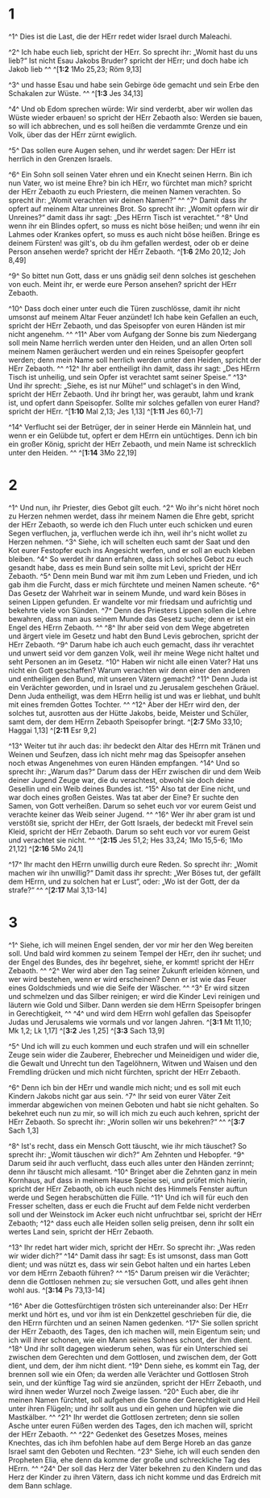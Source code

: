 # 1
^1^ Dies ist die Last, die der HErr redet wider Israel durch Maleachi. 

^2^ Ich habe euch lieb, spricht der HErr. So sprecht ihr: „Womit hast du uns lieb?“ Ist nicht Esau Jakobs Bruder? spricht der HErr; und doch habe ich Jakob lieb ^^ 
^[**1:2** 1Mo 25,23; Röm 9,13]

^3^ und hasse Esau und habe sein Gebirge öde gemacht und sein Erbe den Schakalen zur Wüste. ^^ 
^[**1:3** Jes 34,13]

^4^ Und ob Edom sprechen würde: Wir sind verderbt, aber wir wollen das Wüste wieder erbauen! so spricht der HErr Zebaoth also: Werden sie bauen, so will ich abbrechen, und es soll heißen die verdammte Grenze und ein Volk, über das der HErr zürnt ewiglich. 

^5^ Das sollen eure Augen sehen, und ihr werdet sagen: Der HErr ist herrlich in den Grenzen Israels. 

^6^ Ein Sohn soll seinen Vater ehren und ein Knecht seinen Herrn. Bin ich nun Vater, wo ist meine Ehre? bin ich HErr, wo fürchtet man mich? spricht der HErr Zebaoth zu euch Priestern, die meinen Namen verachten. So sprecht ihr: „Womit verachten wir deinen Namen?“ ^^ ^7^ Damit dass ihr opfert auf meinem Altar unreines Brot. So sprecht ihr: „Womit opfern wir dir Unreines?“ damit dass ihr sagt: „Des HErrn Tisch ist verachtet.“ ^8^ Und wenn ihr ein Blindes opfert, so muss es nicht böse heißen; und wenn ihr ein Lahmes oder Krankes opfert, so muss es auch nicht böse heißen. Bringe es deinem Fürsten! was gilt's, ob du ihm gefallen werdest, oder ob er deine Person ansehen werde? spricht der HErr Zebaoth. 
^[**1:6** 2Mo 20,12; Joh 8,49]

^9^ So bittet nun Gott, dass er uns gnädig sei! denn solches ist geschehen von euch. Meint ihr, er werde eure Person ansehen? spricht der HErr Zebaoth. 

^10^ Dass doch einer unter euch die Türen zuschlösse, damit ihr nicht umsonst auf meinem Altar Feuer anzündet! Ich habe kein Gefallen an euch, spricht der HErr Zebaoth, und das Speisopfer von euren Händen ist mir nicht angenehm. ^^ ^11^ Aber vom Aufgang der Sonne bis zum Niedergang soll mein Name herrlich werden unter den Heiden, und an allen Orten soll meinem Namen geräuchert werden und ein reines Speisopfer geopfert werden; denn mein Name soll herrlich werden unter den Heiden, spricht der HErr Zebaoth. ^^ ^12^ Ihr aber entheiligt ihn damit, dass ihr sagt: „Des HErrn Tisch ist unheilig, und sein Opfer ist verachtet samt seiner Speise.“ ^13^ Und ihr sprecht: „Siehe, es ist nur Mühe!“ und schlaget's in den Wind, spricht der HErr Zebaoth. Und ihr bringt her, was geraubt, lahm und krank ist, und opfert dann Speisopfer. Sollte mir solches gefallen von eurer Hand? spricht der HErr. 
^[**1:10** Mal 2,13; Jes 1,13] ^[**1:11** Jes 60,1-7]

^14^ Verflucht sei der Betrüger, der in seiner Herde ein Männlein hat, und wenn er ein Gelübde tut, opfert er dem HErrn ein untüchtiges. Denn ich bin ein großer König, spricht der HErr Zebaoth, und mein Name ist schrecklich unter den Heiden. ^^ 
^[**1:14** 3Mo 22,19]
# 2
^1^ Und nun, ihr Priester, dies Gebot gilt euch. ^2^ Wo ihr's nicht höret noch zu Herzen nehmen werdet, dass ihr meinem Namen die Ehre gebt, spricht der HErr Zebaoth, so werde ich den Fluch unter euch schicken und euren Segen verfluchen, ja, verfluchen werde ich ihn, weil ihr's nicht wollet zu Herzen nehmen. ^3^ Siehe, ich will schelten euch samt der Saat und den Kot eurer Festopfer euch ins Angesicht werfen, und er soll an euch kleben bleiben. ^4^ So werdet ihr dann erfahren, dass ich solches Gebot zu euch gesandt habe, dass es mein Bund sein sollte mit Levi, spricht der HErr Zebaoth. ^5^ Denn mein Bund war mit ihm zum Leben und Frieden, und ich gab ihm die Furcht, dass er mich fürchtete und meinen Namen scheute. ^6^ Das Gesetz der Wahrheit war in seinem Munde, und ward kein Böses in seinen Lippen gefunden. Er wandelte vor mir friedsam und aufrichtig und bekehrte viele von Sünden. ^7^ Denn des Priesters Lippen sollen die Lehre bewahren, dass man aus seinem Munde das Gesetz suche; denn er ist ein Engel des HErrn Zebaoth. ^^ ^8^ Ihr aber seid von dem Wege abgetreten und ärgert viele im Gesetz und habt den Bund Levis gebrochen, spricht der HErr Zebaoth. ^9^ Darum habe ich auch euch gemacht, dass ihr verachtet und unwert seid vor dem ganzen Volk, weil ihr meine Wege nicht haltet und seht Personen an im Gesetz. ^10^ Haben wir nicht alle einen Vater? Hat uns nicht ein Gott geschaffen? Warum verachten wir denn einer den anderen und entheiligen den Bund, mit unseren Vätern gemacht? ^11^ Denn Juda ist ein Verächter geworden, und in Israel und zu Jerusalem geschehen Gräuel. Denn Juda entheiligt, was dem HErrn heilig ist und was er liebhat, und buhlt mit eines fremden Gottes Tochter. ^^ ^12^ Aber der HErr wird den, der solches tut, ausrotten aus der Hütte Jakobs, beide, Meister und Schüler, samt dem, der dem HErrn Zebaoth Speisopfer bringt. 
^[**2:7** 5Mo 33,10; Haggai 1,13] ^[**2:11** Esr 9,2]

^13^ Weiter tut ihr auch das: ihr bedeckt den Altar des HErrn mit Tränen und Weinen und Seufzen, dass ich nicht mehr mag das Speisopfer ansehen noch etwas Angenehmes von euren Händen empfangen. ^14^ Und so sprecht ihr: „Warum das?“ Darum dass der HErr zwischen dir und dem Weib deiner Jugend Zeuge war, die du verachtest, obwohl sie doch deine Gesellin und ein Weib deines Bundes ist. ^15^ Also tat der Eine nicht, und war doch eines großen Geistes. Was tat aber der Eine? Er suchte den Samen, von Gott verheißen. Darum so sehet euch vor vor eurem Geist und verachte keiner das Weib seiner Jugend. ^^ ^16^ Wer ihr aber gram ist und verstößt sie, spricht der HErr, der Gott Israels, der bedeckt mit Frevel sein Kleid, spricht der HErr Zebaoth. Darum so seht euch vor vor eurem Geist und verachtet sie nicht. ^^ 
^[**2:15** Jes 51,2; Hes 33,24; 1Mo 15,5-6; 1Mo 21,12] ^[**2:16** 5Mo 24,1]

^17^ Ihr macht den HErrn unwillig durch eure Reden. So sprecht ihr: „Womit machen wir ihn unwillig?“ Damit dass ihr sprecht: „Wer Böses tut, der gefällt dem HErrn, und zu solchen hat er Lust“, oder: „Wo ist der Gott, der da strafe?“ ^^ 
^[**2:17** Mal 3,13-14]
# 3
^1^ Siehe, ich will meinen Engel senden, der vor mir her den Weg bereiten soll. Und bald wird kommen zu seinem Tempel der HErr, den ihr suchet; und der Engel des Bundes, des ihr begehret, siehe, er kommt! spricht der HErr Zebaoth. ^^ ^2^ Wer wird aber den Tag seiner Zukunft erleiden können, und wer wird bestehen, wenn er wird erscheinen? Denn er ist wie das Feuer eines Goldschmieds und wie die Seife der Wäscher. ^^ ^3^ Er wird sitzen und schmelzen und das Silber reinigen; er wird die Kinder Levi reinigen und läutern wie Gold und Silber. Dann werden sie dem HErrn Speisopfer bringen in Gerechtigkeit, ^^ ^4^ und wird dem HErrn wohl gefallen das Speisopfer Judas und Jerusalems wie vormals und vor langen Jahren. 
^[**3:1** Mt 11,10; Mk 1,2; Lk 1,17] ^[**3:2** Jes 1,25] ^[**3:3** Sach 13,9]

^5^ Und ich will zu euch kommen und euch strafen und will ein schneller Zeuge sein wider die Zauberer, Ehebrecher und Meineidigen und wider die, die Gewalt und Unrecht tun den Tagelöhnern, Witwen und Waisen und den Fremdling drücken und mich nicht fürchten, spricht der HErr Zebaoth. 

^6^ Denn ich bin der HErr und wandle mich nicht; und es soll mit euch Kindern Jakobs nicht gar aus sein. ^7^ Ihr seid von eurer Väter Zeit immerdar abgewichen von meinen Geboten und habt sie nicht gehalten. So bekehret euch nun zu mir, so will ich mich zu euch auch kehren, spricht der HErr Zebaoth. So sprecht ihr: „Worin sollen wir uns bekehren?“ ^^ 
^[**3:7** Sach 1,3]

^8^ Ist's recht, dass ein Mensch Gott täuscht, wie ihr mich täuschet? So sprecht ihr: „Womit täuschen wir dich?“ Am Zehnten und Hebopfer. ^9^ Darum seid ihr auch verflucht, dass euch alles unter den Händen zerrinnt; denn ihr täuscht mich allesamt. ^10^ Bringet aber die Zehnten ganz in mein Kornhaus, auf dass in meinem Hause Speise sei, und prüfet mich hierin, spricht der HErr Zebaoth, ob ich euch nicht des Himmels Fenster auftun werde und Segen herabschütten die Fülle. ^11^ Und ich will für euch den Fresser schelten, dass er euch die Frucht auf dem Felde nicht verderben soll und der Weinstock im Acker euch nicht unfruchtbar sei, spricht der HErr Zebaoth; ^12^ dass euch alle Heiden sollen selig preisen, denn ihr sollt ein wertes Land sein, spricht der HErr Zebaoth. 

^13^ Ihr redet hart wider mich, spricht der HErr. So sprecht ihr: „Was reden wir wider dich?“ ^14^ Damit dass ihr sagt: Es ist umsonst, dass man Gott dient; und was nützt es, dass wir sein Gebot halten und ein hartes Leben vor dem HErrn Zebaoth führen? ^^ ^15^ Darum preisen wir die Verächter; denn die Gottlosen nehmen zu; sie versuchen Gott, und alles geht ihnen wohl aus. 
^[**3:14** Ps 73,13-14]

^16^ Aber die Gottesfürchtigen trösten sich untereinander also: Der HErr merkt und hört es, und vor ihm ist ein Denkzettel geschrieben für die, die den HErrn fürchten und an seinen Namen gedenken. ^17^ Sie sollen spricht der HErr Zebaoth, des Tages, den ich machen will, mein Eigentum sein; und ich will ihrer schonen, wie ein Mann seines Sohnes schont, der ihm dient. ^18^ Und ihr sollt dagegen wiederum sehen, was für ein Unterschied sei zwischen dem Gerechten und dem Gottlosen, und zwischen dem, der Gott dient, und dem, der ihm nicht dient. ^19^ Denn siehe, es kommt ein Tag, der brennen soll wie ein Ofen; da werden alle Verächter und Gottlosen Stroh sein, und der künftige Tag wird sie anzünden, spricht der HErr Zebaoth, und wird ihnen weder Wurzel noch Zweige lassen. ^20^ Euch aber, die ihr meinen Namen fürchtet, soll aufgehen die Sonne der Gerechtigkeit und Heil unter ihren Flügeln; und ihr sollt aus und ein gehen und hüpfen wie die Mastkälber. ^^ ^21^ Ihr werdet die Gottlosen zertreten; denn sie sollen Asche unter euren Füßen werden des Tages, den ich machen will, spricht der HErr Zebaoth. ^^ ^22^ Gedenket des Gesetzes Moses, meines Knechtes, das ich ihm befohlen habe auf dem Berge Horeb an das ganze Israel samt den Geboten und Rechten. ^23^ Siehe, ich will euch senden den Propheten Elia, ehe denn da komme der große und schreckliche Tag des HErrn. ^^ ^24^ Der soll das Herz der Väter bekehren zu den Kindern und das Herz der Kinder zu ihren Vätern, dass ich nicht komme und das Erdreich mit dem Bann schlage.
